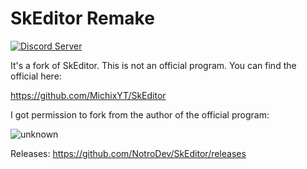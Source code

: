 # SkEditor Remake

[![Discord Server](https://img.shields.io/badge/-Serwer%20Discord-blue)](https://discord.gg/AgFzmFFxfw)

It's a fork of SkEditor. This is not an official program. You can find the official here: 

https://github.com/MichixYT/SkEditor


I got permission to fork from the author of the official program:

![unknown](https://user-images.githubusercontent.com/77281214/120937607-b8dea280-c70e-11eb-8808-782630602f91.png)


Releases:
https://github.com/NotroDev/SkEditor/releases
